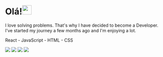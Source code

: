 

<!--
**lukasdemani/lukasdemani** is a ✨ _special_ ✨ repository because its `README.md` (this file) appears on your GitHub profile.

Here are some ideas to get you started:

- 🔭 I’m currently working on ...
- 🌱 I’m currently learning ...
- 👯 I’m looking to collaborate on ...
- 🤔 I’m looking for help with ...
- 💬 Ask me about ...
- 📫 How to reach me: ...
- 😄 Pronouns: ...
- ⚡ Fun fact: ...
-->

<h1>Olá!<img src="https://raw.githubusercontent.com/sciencepal/sciencepal/master/assets/Hi.gif" width="30"></img></h1>

<p>I love solving problems. That's why I have decided to become a Developer.
I've started my journey a few months ago and I'm enjoying a lot.

React - JavaScript - HTML - CSS</p>

<img src="https://github-readme-stats.vercel.app/api?username=lukasdemani"></img>
<img src="https://img.shields.io/badge/Node.js-339933?style=for-the-badge&logo=nodedotjs&logoColor=white
"></img>
<img src="https://img.shields.io/badge/JavaScript-323330?style=for-the-badge&logo=javascript&logoColor=F7DF1E"></img>
<img src="https://img.shields.io/badge/TypeScript-007ACC?style=for-the-badge&logo=typescript&logoColor=white"></img>



